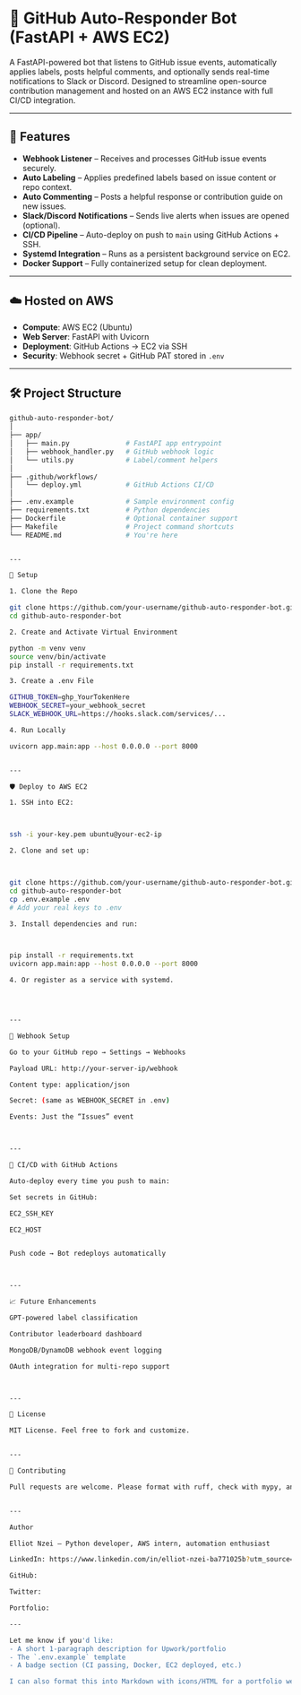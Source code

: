 # 🤖 GitHub Auto-Responder Bot (FastAPI + AWS EC2)

A FastAPI-powered bot that listens to GitHub issue events, automatically applies labels, posts helpful comments, and optionally sends real-time notifications to Slack or Discord. Designed to streamline open-source contribution management and hosted on an AWS EC2 instance with full CI/CD integration.

---

## 🚀 Features

- **Webhook Listener** – Receives and processes GitHub issue events securely.
- **Auto Labeling** – Applies predefined labels based on issue content or repo context.
- **Auto Commenting** – Posts a helpful response or contribution guide on new issues.
- **Slack/Discord Notifications** – Sends live alerts when issues are opened (optional).
- **CI/CD Pipeline** – Auto-deploy on push to `main` using GitHub Actions + SSH.
- **Systemd Integration** – Runs as a persistent background service on EC2.
- **Docker Support** – Fully containerized setup for clean deployment.

---

## ☁️ Hosted on AWS

- **Compute**: AWS EC2 (Ubuntu)
- **Web Server**: FastAPI with Uvicorn
- **Deployment**: GitHub Actions → EC2 via SSH
- **Security**: Webhook secret + GitHub PAT stored in `.env`

---

## 🛠️ Project Structure

```bash
github-auto-responder-bot/
│
├── app/
│   ├── main.py              # FastAPI app entrypoint
│   ├── webhook_handler.py   # GitHub webhook logic
│   └── utils.py             # Label/comment helpers
│
├── .github/workflows/
│   └── deploy.yml           # GitHub Actions CI/CD
│
├── .env.example             # Sample environment config
├── requirements.txt         # Python dependencies
├── Dockerfile               # Optional container support
├── Makefile                 # Project command shortcuts
└── README.md                # You're here


---

🔧 Setup

1. Clone the Repo

git clone https://github.com/your-username/github-auto-responder-bot.git
cd github-auto-responder-bot

2. Create and Activate Virtual Environment

python -m venv venv
source venv/bin/activate
pip install -r requirements.txt

3. Create a .env File

GITHUB_TOKEN=ghp_YourTokenHere
WEBHOOK_SECRET=your_webhook_secret
SLACK_WEBHOOK_URL=https://hooks.slack.com/services/...

4. Run Locally

uvicorn app.main:app --host 0.0.0.0 --port 8000


---

🛡️ Deploy to AWS EC2

1. SSH into EC2:



ssh -i your-key.pem ubuntu@your-ec2-ip

2. Clone and set up:



git clone https://github.com/your-username/github-auto-responder-bot.git
cd github-auto-responder-bot
cp .env.example .env
# Add your real keys to .env

3. Install dependencies and run:



pip install -r requirements.txt
uvicorn app.main:app --host 0.0.0.0 --port 8000

4. Or register as a service with systemd.




---

🧪 Webhook Setup

Go to your GitHub repo → Settings → Webhooks

Payload URL: http://your-server-ip/webhook

Content type: application/json

Secret: (same as WEBHOOK_SECRET in .env)

Events: Just the “Issues” event



---

🔄 CI/CD with GitHub Actions

Auto-deploy every time you push to main:

Set secrets in GitHub:

EC2_SSH_KEY

EC2_HOST


Push code → Bot redeploys automatically



---

📈 Future Enhancements

GPT-powered label classification

Contributor leaderboard dashboard

MongoDB/DynamoDB webhook event logging

OAuth integration for multi-repo support



---

📄 License

MIT License. Feel free to fork and customize.


---

🤝 Contributing

Pull requests are welcome. Please format with ruff, check with mypy, and test before committing.


---

Author

Elliot Nzei – Python developer, AWS intern, automation enthusiast

LinkedIn: https://www.linkedin.com/in/elliot-nzei-ba771025b?utm_source=share&utm_campaign=share_via&utm_content=profile&utm_medium=android_app 

GitHub: 

Twitter: 

Portfolio: 

---

Let me know if you'd like:
- A short 1-paragraph description for Upwork/portfolio
- The `.env.example` template
- A badge section (CI passing, Docker, EC2 deployed, etc.)

I can also format this into Markdown with icons/HTML for a portfolio website.

